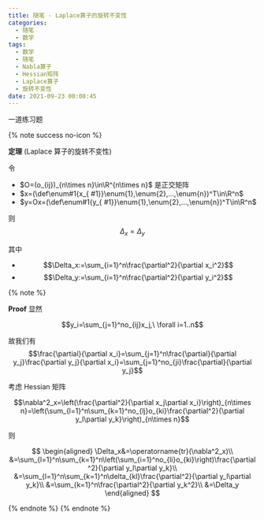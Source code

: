 ```yaml
---
title: 随笔 - Laplace算子的旋转不变性
categories:
  - 随笔
  - 数学
tags:
  - 数学
  - 随笔
  - Nabla算子
  - Hessian矩阵
  - Laplace算子
  - 旋转不变性
date: 2021-09-23 00:08:45
---
```


一道练习题

<!-- more -->

{% note success no-icon %}

**<a id="th">定理</a>** (Laplace 算子的旋转不变性)

令

- $O=(o_{ij})_{n\times n}\in\R^{n\times n}$ 是正交矩阵
- $x=(\def\enum#1{x_{ #1}}\enum{1},\enum{2},...,\enum{n})^T\in\R^n$
- $y=Ox=(\def\enum#1{y_{ #1}}\enum{1},\enum{2},...,\enum{n})^T\in\R^n$

则
$$\Delta_x=\Delta_y$$

其中

- $$\Delta_x:=\sum_{i=1}^n\frac{\partial^2}{\partial x_i^2}$$
- $$\Delta_y:=\sum_{i=1}^n\frac{\partial^2}{\partial y_i^2}$$

{% note %}

**Proof** 显然

$$y_i=\sum_{j=1}^no_{ij}x_j,\ \forall i=1..n$$

故我们有
$$\frac{\partial}{\partial x_i}=\sum_{j=1}^n\frac{\partial}{\partial y_j}\frac{\partial y_j}{\partial x_i}=\sum_{j=1}^no_{ji}\frac{\partial}{\partial y_j}$$

考虑 Hessian 矩阵

$$\nabla^2_x=\left(\frac{\partial^2}{\partial x_j\partial x_i}\right)_{n\times n}=\left(\sum_{l=1}^n\sum_{k=1}^no_{lj}o_{ki}\frac{\partial^2}{\partial y_l\partial y_k}\right)_{n\times n}$$

则

$$
\begin{aligned}
  \Delta_x&=\operatorname{tr}(\nabla^2_x)\\
  &=\sum_{l=1}^n\sum_{k=1}^n\left(\sum_{i=1}^no_{li}o_{ki}\right)\frac{\partial^2}{\partial y_l\partial y_k}\\
  &=\sum_{l=1}^n\sum_{k=1}^n\delta_{kl}\frac{\partial^2}{\partial y_l\partial y_k}\\
  &=\sum_{k=1}^n\frac{\partial^2}{\partial y_k^2}\\
  &=\Delta_y
\end{aligned}
$$

{% endnote %}
{% endnote %}
